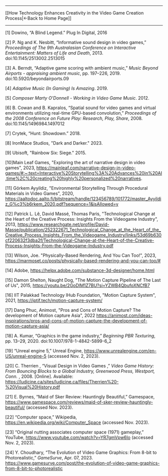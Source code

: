 ___
[[How Technology Enhances Creativity in the Video Game Creation Process|←Back to Home Page]]
____
\[1] Dowino, “A Blind Legend.” Plug In Digital, 2016

\[2] P. Ng and K. Nesbitt, “Informative sound design in video games,” _Proceedings of The 9th Australasian Conference on Interactive Entertainment: Matters of Life and Death_, 2013. doi:10.1145/2513002.2513015

\[3] A. Berndt, “Adaptive game scoring with ambient music,” _Music Beyond Airports - appraising ambient music_, pp. 197–226, 2019. doi:10.5920/beyondairports.09

\[4] _Adaptive Music (In Gaming) Is Amazing_. 2019.

\[5] _Composer Marty O’Donnell - Working in Video Game Music_. 2012.

\[6] B. Cowan and B. Kapralos, “Spatial sound for video games and virtual environments utilizing real-time GPU-based convolution,” _Proceedings of the 2008 Conference on Future Play: Research, Play, Share_, 2008. doi:10.1145/1496984.1497012

\[7] Crytek, “Hunt: Showdown.” 2018.

\[8] IronMace Studios, "Dark and Darker." 2023.

\[9] Ubisoft, "Rainbow Six: Siege." 2015.

\[10]Main Leaf Games, "Exploring the art of narrative design in video games", 2023, https://mainleaf.com/narrative-design-in-video-games/#:~:text=Interactive%20Storytelling%3A%20Advances%20in%20AI,time%2C%20creating%20highly%20personalized%20narratives.

\[11] Görkem Ayyildiz, "Environmental Storytelling Through Procedural Materials in Video Games", 2020, https://aaltodoc.aalto.fi/bitstream/handle/123456789/101772/master_Ayyildiz_G%c3%b6rkem_2020.pdf?sequence=1&isAllowed=y

\[12] Patrick L. Lê, David Massé, Thomas Paris, "Technological Change at the Heart of the Creative Process: Insights From the Videogame Industry", 2013, https://www.researchgate.net/profile/David-Masse/publication/252322671_Technological_Change_at_the_Heart_of_the_Creative_Process_Insights_From_the_Videogame_Industry/links/53d69b630cf220632f3dba2f/Technological-Change-at-the-Heart-of-the-Creative-Process-Insights-From-the-Videogame-Industry.pdf

\[13] Wilson, Joe. "Physically-Based Rendering, And You Can Too!", 2023, https://marmoset.co/posts/physically-based-rendering-and-you-can-too/#

\[14] Adobe, https://helpx.adobe.com/substance-3d-designer/home.html

\[15] Damon Shelton, Naught Dog, "The Motion Capture Pipeline of The Last of Us", 2015, https://youtu.be/2GoDlM1Z7BU?si=YZWB4QbufoXNCfB7

\[16] IIT Palakkad Technology IHub Foundation, "Motion Capture System", 2021, https://iptif.tech/motion-capture-system/

\[17] Dang Phuc, Animost, "Pros and Cons of Motion Capture? The development of Motion capture Asia", 2022  https://animost.com/ideas-inspirations/pros-and-cons-of-motion-capture-the-development-of-motion-capture-asia/

\[18] A. Kumar, “Graphics in the game industry,” _Beginning PBR Texturing_, pp. 13–29, 2020. doi:10.1007/978-1-4842-5899-6_2 

\[19] “Unreal engine 5,” Unreal Engine, https://www.unrealengine.com/en-US/unreal-engine-5 (accessed Nov. 2, 2023).

\[20]  C. Therrien , “Visual Design in Video Games ,” _Video Game History: From Bouncing Blocks to a Global Industry, Greenwood Press, Westport, Conn._ , 2008. [Online]. Available: https://ludicine.ca/sites/ludicine.ca/files/Therrien%20-%20Visual%20History.pdf

\[21] E. Byrnes, “Maid of Sker Review: Hauntingly Beautiful,” Gamespace, https://www.gamespace.com/reviews/maid-of-sker-review-hauntingly-beautiful/ (accessed Nov. 2023).

\[22] “Computer space,” Wikipedia, https://en.wikipedia.org/wiki/Computer_Space (accessed Nov. 2023).

\[23] “Original nutting associates computer space (1971) gameplay,” YouTube, https://www.youtube.com/watch?v=YR7gmVpw6Io (accessed Nov. 2, 2023).

\[24] Y. Choudhary, “The Evolution of Video Game Graphics: From 8-bit to Photorealistic,” _GameSurve_, Apr. 07, 2023. https://www.gamesurve.com/post/the-evolution-of-video-game-graphics-from-8-bit-to-photorealistic